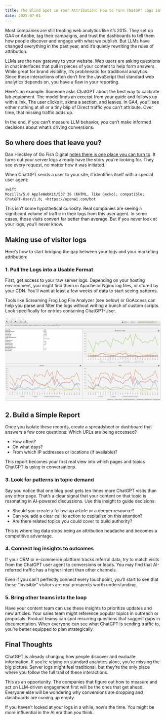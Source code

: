 ```yaml
---
title: The Blind Spot in Your Attribution: How to Turn ChatGPT Logs into Real Insight
date: 2025-07-01
---
```

Most companies are still treating web analytics like it’s 2015. They set up GA4 or Adobe, tag their campaigns, and trust the dashboards to tell them how people discover and engage with what we publish. But LLMs have changed everything in the past year, and it’s quietly rewriting the rules of attribution.

LLMs are the new gateway to your website. Web users are asking questions in chat interfaces that pull in pieces of your content to help form answers. While great for brand visibility, it’s problmeatic for traditional analytics. Since these interactions often don’t fire the JavaScript that standard web analytics depends on, you have a flaw in your reporting.

Here's an example: Someone asks ChatGPT about the best way to calibrate lab equipment. The model finds an excerpt from your guide and follows up with a link. The user clicks it, skims a section, and leaves. In GA4, you’ll see either nothing at all or a tiny blip of Direct traffic you can’t attribute. Over time, that missing traffic adds up.

In the end, if you can’t measure LLM behavior, you can’t make informed decisions about what’s driving conversions.

<!--truncate-->

## So where does that leave you?
Dan Hinckley of Go Fish Digital <a href="https://www.linkedin.com/feed/update/urn:li:activity:7345428861028851712/">notes there is one place you can turn to</a>. It turns out your server logs already have the story you’re looking for. They see every request, no matter how it was initiated.

When ChatGPT sends a user to your site, it identifies itself with a special user agent:
```
swift
Mozilla/5.0 AppleWebKit/537.36 (KHTML, like Gecko); compatible; ChatGPT-User/1.0; +https://openai.com/bot
```

This isn’t some hypothetical curiosity. Real companies are seeing a significant volume of traffic in their logs from this user agent. In some cases, those visits convert far better than average. But if you never look at your logs, you’ll never know.

## Making use of visitor logs
Here’s how to start bridging the gap between your logs and your marketing attribution:

### 1. Pull the Logs into a Usable Format
First, get access to your raw server logs. Depending on your hosting environment, you might find them in Apache or Nginx log files, or stored by your CDN. You’ll want at least a few weeks of data to start seeing patterns.

Tools like Screaming Frog Log File Analyzer (see below) or GoAccess can help you parse and filter the logs without writing a bunch of custom scripts. Look specifically for entries containing ChatGPT-User.

<img src="/img/logs.png" alt="Screaming Frog" width="800"/>

## 2. Build a Simple Report
Once you isolate these records, create a spreadsheet or dashboard that answers a few core questions:
Which URLs are being accessed?

- How often?
- On what days?
- From which IP addresses or locations (if available)?

This report becomes your first real view into which pages and topics ChatGPT is using in conversations.

### 3. Look for patterns in topic demand
Say you notice that one blog post gets ten times more ChatGPT visits than any other page. That’s a clear signal that your content on that topic is resonating in AI-powered discussions.
Use this insight to guide decisions:

- Should you create a follow-up article or a deeper resource?
- Can you add a clear call to action to capitalize on this attention?
- Are there related topics you could cover to build authority?

This is where log data stops being an attribution headache and becomes a competitive advantage.

### 4. Connect log insights to outcomes
If your CRM or e-commerce platform tracks referral data, try to match visits from the ChatGPT user agent to conversions or leads. You may find that AI-referred traffic has a higher intent than other channels.

Even if you can’t perfectly connect every touchpoint, you’ll start to see that these “invisible” visitors are real prospects worth understanding.

### 5. Bring other teams into the loop
Have your content team can use these insights to prioritize updates and new articles. Your sales team might reference popular topics in outreach or proposals. Product teams can spot recurring questions that suggest gaps in documentation.
When everyone can see what ChatGPT is sending traffic to, you’re better equipped to plan strategically.

## Final Thoughts
ChatGPT is already changing how people discover and evaluate information. If you’re relying on standard analytics alone, you’re missing the big picture. Server logs might feel traditional, but they’re the only place where you follow the full trail of these interactions.

This as an opportunity. The companies that figure out how to measure and act on LLM-driven engagement first will be the ones that get ahead. Everyone else will be wondering why conversions are dropping and dashboards are coming up empty.

If you haven’t looked at your logs in a while, now’s the time. You might be more influential in the AI era than you think.

